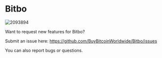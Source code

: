 # Bitbo

![2093894](https://user-images.githubusercontent.com/2924924/206004624-fb522bfe-bf20-4fd7-9803-36443bd4892a.png)

Want to request new features for Bitbo?

Submit an issue here: https://github.com/BuyBitcoinWorldwide/Bitbo/issues

You can also report bugs or questions. 
